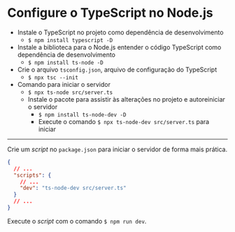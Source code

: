 # Configure o TypeScript no Node.js

- Instale o TypeScript no projeto como dependência de desenvolvimento
  - `$ npm install typescript -D`
- Instale a biblioteca para o Node.js entender o código TypeScript como dependência de desenvolvimento
  - `$ npm install ts-node -D`
- Crie o arquivo `tsconfig.json`, arquivo de configuração do TypeScript
  - `$ npx tsc --init`
- Comando para iniciar o servidor
  - `$ npx ts-node src/server.ts`
  - Instale o pacote para assistir às alterações no projeto e autoreiniciar o servidor
    - `$ npm install ts-node-dev -D`
    - Execute o comando `$ npx ts-node-dev src/server.ts` para iniciar

---

Crie um _script_ no `package.json` para iniciar o servidor de forma mais prática.

```json
{
  // ...
  "scripts": {
    // ...
    "dev": "ts-node-dev src/server.ts"
  }
  // ...
}
```

Execute o _script_ com o comando `$ npm run dev`.
